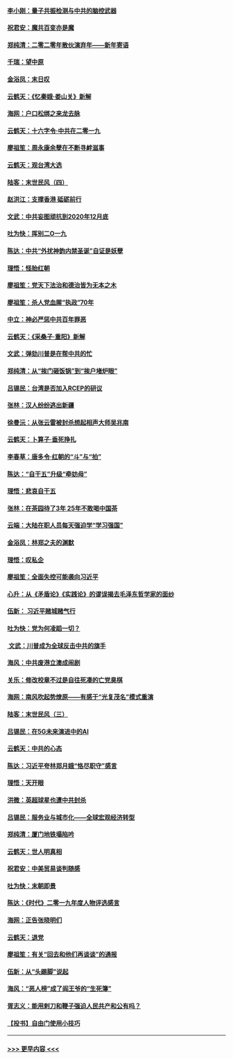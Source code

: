 #### [李小刚：量子共振检测与中共的脑控武器](../pages/nsc993/n11754518.md?t=12301644) 
#### [祝君安：魔共百变亦是魔](../pages/nsc993/n11754469.md?t=12301644) 
#### [郑纯清：二零二零年散伙演弃年——新年寄语](../pages/nsc993/n11754195.md?t=12301644) 
#### [千瑞：望中原](../pages/nsc993/n11754159.md?t=12301644) 
#### [金浴凤：末日叹](../pages/nsc993/n11752359.md?t=12301644) 
#### [云鹤天：《忆秦娥‧娄山关》新解](../pages/nsc993/n11752348.md?t=12301644) 
#### [海网：户口松绑之来龙去脉](../pages/nsc993/n11752328.md?t=12301644) 
#### [云鹤天：十六字令‧中共在二零一九](../pages/nsc993/n11752305.md?t=12301644) 
#### [廖祖笙：周永康余孽在不断寻衅滋事](../pages/nsc993/n11751013.md?t=12301644) 
#### [云鹤天：观台湾大选](../pages/nsc993/n11751007.md?t=12301644) 
#### [陆客：末世民风（四）](../pages/nsc993/n11749203.md?t=12301644) 
#### [赵洪江：支撑香港 砥砺前行](../pages/nsc993/n11748482.md?t=12301644) 
#### [文武：中共妄图顽抗到2020年12月底](../pages/nsc993/n11748446.md?t=12301644) 
#### [吐为快：挥别二O一九](../pages/nsc993/n11748411.md?t=12301644) 
#### [陈达：中共“外扰神韵内禁圣诞”自证是妖孽](../pages/nsc993/n11748226.md?t=12301644) 
#### [理悟：怪胎红朝](../pages/nsc993/n11748206.md?t=12301644) 
#### [廖祖笙：党天下法治和德治皆为无本之木](../pages/nsc993/n11748135.md?t=12301644) 
#### [廖祖笙：杀人党血腥“执政”70年](../pages/nsc993/n11745144.md?t=12301644) 
#### [中立：神必严惩中共百年罪恶](../pages/nsc993/n11744970.md?t=12301644) 
#### [云鹤天：《采桑子‧重阳》新解](../pages/nsc993/n11744948.md?t=12301644) 
#### [文武：弹劾川普是在帮中共的忙](../pages/nsc993/n11744758.md?t=12301644) 
#### [郑纯清：从“挨门砸饭锅”到“挨户堵炉眼”](../pages/nsc993/n11744745.md?t=12301644) 
#### [吕锡民：台湾是否加入RCEP的研议](../pages/nsc993/n11744701.md?t=12301644) 
#### [张林：汉人纷纷逃出新疆](../pages/nsc993/n11743530.md?t=12301644) 
#### [徐曼沅：从张云雷被封杀想起相声大师吴兆南](../pages/nsc993/n11741816.md?t=12301644) 
#### [云鹤天：卜算子‧垂死挣扎](../pages/nsc993/n11739956.md?t=12301644) 
#### [李春草：唐多令‧红朝的“斗”与“拍”](../pages/nsc993/n11739830.md?t=12301644) 
#### [陈达：“自干五”升级“牵妨母”](../pages/nsc993/n11739724.md?t=12301644) 
#### [理悟：悲哀自干五](../pages/nsc993/n11739547.md?t=12301644) 
#### [张林：在茶园待了3年 25年不敢喝中国茶](../pages/nsc993/n11739240.md?t=12301644) 
#### [云端：大陆在职人员每天强迫学“学习强国”](../pages/nsc993/n11738735.md?t=12301644) 
#### [金浴凤：林郑之夫的渊默](../pages/nsc993/n11737735.md?t=12301644) 
#### [理悟：叹私企](../pages/nsc993/n11737715.md?t=12301644) 
#### [廖祖笙：全面失控可能袭向习近平](../pages/nsc993/n11737704.md?t=12301644) 
#### [心升：从《矛盾论》《实践论》的谬误揭去毛泽东哲学家的面纱](../pages/nsc993/n11736962.md?t=12301644) 
#### [伍新： 习近平赌城赌气行](../pages/nsc993/n11736929.md?t=12301644) 
#### [吐为快：党为何凌蹈一切？](../pages/nsc993/n11736915.md?t=12301644) 
#### [ 文武：川普成为全球反击中共的旗手](../pages/nsc993/n11736882.md?t=12301644) 
#### [海风：中共废港立澳成闹剧](../pages/nsc993/n11735857.md?t=12301644) 
#### [关乐：修改校章不过是自往死凑的亡党臭棋](../pages/nsc993/n11735097.md?t=12301644) 
#### [海网：南风吹起势燎原——有感于“光复茂名”模式重演](../pages/nsc993/n11732308.md?t=12301644) 
#### [陆客：末世民风（三）](../pages/nsc993/n11732211.md?t=12301644) 
#### [吕锡民：在5G未来演进中的AI](../pages/nsc993/n11730010.md?t=12301644) 
#### [云鹤天：中共的心态](../pages/nsc993/n11729906.md?t=12301644) 
#### [陈达：习近平夸林郑月娥“恪尽职守”感言](../pages/nsc993/n11729881.md?t=12301644) 
#### [理悟：天开眼](../pages/nsc993/n11729699.md?t=12301644) 
#### [洪微：英超球星也遭中共封杀](../pages/nsc993/n11727243.md?t=12301644) 
#### [吕锡民：服务业与城市化——全球宏观经济转型](../pages/nsc993/n11725845.md?t=12301644) 
#### [郑纯清：厦门地铁塌陷吟](../pages/nsc993/n11725813.md?t=12301644) 
#### [云鹤天：世人明真相](../pages/nsc993/n11725621.md?t=12301644) 
#### [祝君安：中美贸易谈判随感](../pages/nsc993/n11725609.md?t=12301644) 
#### [吐为快：末朝即景](../pages/nsc993/n11723365.md?t=12301644) 
#### [陈达：《时代》二零一九年度人物评选感言](../pages/nsc993/n11723337.md?t=12301644) 
#### [海网：正告张晓明们](../pages/nsc993/n11723228.md?t=12301644) 
#### [云鹤天：退党](../pages/nsc993/n11723056.md?t=12301644) 
#### [廖祖笙：有关“回去和他们再谈谈”的通报](../pages/nsc993/n11722442.md?t=12301644) 
#### [伍新：从“头踢脚”说起](../pages/nsc993/n11722429.md?t=12301644) 
#### [海风：“恶人榜”成了阎王爷的“生死簿”](../pages/nsc993/n11722272.md?t=12301644) 
#### [胥志义：能用剌刀和鞭子强迫人民共产和公有吗？](../pages/nsc993/n11720569.md?t=12301644) 
#### [【投书】自由门使用小技巧](../pages/nsc993/n11720180.md?t=12301644) 

----
#### [ >>> 更早内容 <<< ](../indexes/nsc993-earlier.md)
